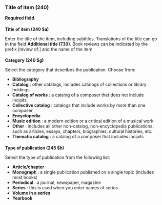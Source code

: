 ### **Title of item (240)**

**Required field.**

####
**Title of item (240 $a)**

Enter the title of the item, including subtitles. Translations of the title can go in the field **Additional title (730)**. Book reviews can be indicated by the prefix [review of:] and the name of the item.

####
**Category (240 $g)**

Select the category that describes the publication. Choose from:

- **Bibliography**
- **Catalog** : other catalogs, includes catalogs of collections or library holdings
- **Catalog of works** : a catalog of a composer that does not include incipits
- **Collective catalog** : catalogs that include works by more than one composer
- **Encyclopedia**
- **Music edition** : a modern edition or a critical edition of a musical work
- **Other** : includes all other non-catalog, non-encyclopedia publications, such as articles, essays, chapters, biographies, cultural histories, etc.
- **Thematic catalog** : a catalog of a composer that includes incipits


####
**Type of publication (245 $h)**

Select the type of publication from the following list:

- **Article/chapter**
- **Monograph** : a single publication published on a single topic (includes most books)
- **Periodical** : a journal, newspaper, magazine
- **Series** : this is used when you enter names of series
- **Volume in a series**
- **Yearbook**